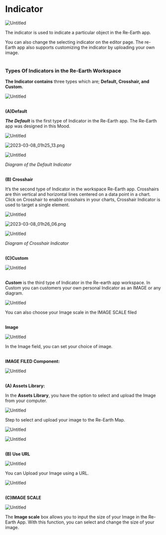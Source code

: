 # Indicator

![Untitled](Indicator%208803995fbffe4ad0b4fad296a3b47b63/Untitled.png)

The indicator is used to indicate a particular object in the Re-Earth app.

You can also change the selecting indicator on the editor page. The re-Earth app also supports customizing the indicator by uploading your own image.
<br>
<br>

### Types Of Indicators in the Re-Earth Workspace

**The Indicator contains** three types which are; **Default, Crosshair, and Custom.**

![Untitled](Indicator%208803995fbffe4ad0b4fad296a3b47b63/Untitled%201.png)
<br>
<br>

**(A)Default**

***The Default*** is the first type of Indicator in the Re-Earth app. The Re-Earth app was designed in this Mood.

![Untitled](Indicator%208803995fbffe4ad0b4fad296a3b47b63/Untitled%202.png)

![2023-03-08_01h25_13.png](Indicator%208803995fbffe4ad0b4fad296a3b47b63/2023-03-08_01h25_13.png)

![Untitled](Indicator%208803995fbffe4ad0b4fad296a3b47b63/Untitled%203.png)

*Diagram of the Default Indicator*
<br>
<br>

**(B) Crosshair**

It’s the second type of Indicator in the workspace Re-Earth app. Crosshairs are thin vertical and horizontal lines centered on a data point in a chart. Click on Crosshair to enable crosshairs in your charts, Crosshair Indicator is used to target a single element.

![Untitled](Indicator%208803995fbffe4ad0b4fad296a3b47b63/Untitled%204.png)

![2023-03-08_01h26_06.png](Indicator%208803995fbffe4ad0b4fad296a3b47b63/2023-03-08_01h26_06.png)

![Untitled](Indicator%208803995fbffe4ad0b4fad296a3b47b63/Untitled%205.png)

*Diagram of Crosshair Indicator*
<br>
<br>

**(C)Custom**

![Untitled](Indicator%208803995fbffe4ad0b4fad296a3b47b63/Untitled%206.png)
<br>
<br>

***Custom*** is the third type of Indicator in the Re-earth app workspace.
In Custom you can customers your own personal Indicator as an IMAGE or any diagram.

![Untitled](Indicator%208803995fbffe4ad0b4fad296a3b47b63/Untitled%207.png)

You can also choose your Image scale in the IMAGE SCALE filed
<br>
<br>

**Image**

![Untitled](Indicator%208803995fbffe4ad0b4fad296a3b47b63/Untitled%208.png)

In the Image field, you can set your choice of image.
<br>
<br>

**IMAGE FILED Component:**

![Untitled](Indicator%208803995fbffe4ad0b4fad296a3b47b63/Untitled%209.png)
<br>
<br>

**(A) Assets Library:**

In the **Assets Library**, you have the option to select and upload the Image from your computer.

![Untitled](Indicator%208803995fbffe4ad0b4fad296a3b47b63/Untitled%2010.png)

Step to select and upload your image to the Re-Earth Map.

![Untitled](Indicator%208803995fbffe4ad0b4fad296a3b47b63/Untitled%2011.png)

![Untitled](Indicator%208803995fbffe4ad0b4fad296a3b47b63/Untitled%2012.png)
<br>
<br>

**(B) Use URL**

![Untitled](Indicator%208803995fbffe4ad0b4fad296a3b47b63/Untitled%2013.png)

You can Upload your Image using a URL.

![Untitled](Indicator%208803995fbffe4ad0b4fad296a3b47b63/Untitled%2014.png)
<br>
<br>

**(C)IMAGE SCALE**

![Untitled](Indicator%208803995fbffe4ad0b4fad296a3b47b63/Untitled%2015.png)

The **Image scale** box allows you to input the size of your Image in the Re-Earth App. With this function, you can select and change the size of your image.
